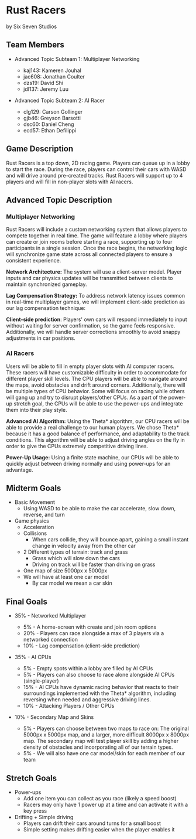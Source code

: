 # Rust Racers

by Six Seven Studios

## Team Members

* Advanced Topic Subteam 1: Multiplayer Networking
  * kaj143: Kameren Jouhal
  * jac608: Jonathan Coulter
  * dzs19: David Shi
  * jdl137: Jeremy Luu

* Advanced Topic Subteam 2: AI Racer
  * clg129: Carson Gollinger
  * gjb46: Greyson Barsotti
  * dsc60: Daniel Cheng
  * ecd57: Ethan Defilippi

## Game Description

Rust Racers is a top down, 2D racing game. Players can queue up in a lobby to start the race. During the race, players can control their cars with WASD and will drive around pre-created tracks. Rust Racers will support up to 4 players and will fill in non-player slots with AI racers.

## Advanced Topic Description

### Multiplayer Networking

Rust Racers will include a custom networking system that allows players to compete together in real time. The game will feature a lobby where players can create or join rooms before starting a race, supporting up to four participants in a single session. Once the race begins, the networking logic will synchronize game state across all connected players to ensure a consistent experience.

**Network Architecture:**
The system will use a client-server model. Player inputs and car physics updates will be transmitted between clients to maintain synchronized gameplay.

**Lag Compensation Strategy:**
To address network latency issues common in real-time multiplayer games, we will implement client-side prediction as our lag compensation technique:

**Client-side prediction**: Players' own cars will respond immediately to input without waiting for server confirmation, so the game feels responsive. Additionally, we will handle server corrections smoothly to avoid snappy adjustments in car positions.

### AI Racers

Users will be able to fill in empty player slots with AI computer racers. These racers will have customizable difficulty in order to accommodate for different player skill levels. The CPU players will be able to navigate around the maps, avoid obstacles and drift around corners. Additionally, there will be multiple types of CPU behavior. Some will focus on racing while others will gang up and try to disrupt players/other CPUs. As a part of the power-up stretch goal, the CPUs will be able to use the power-ups and integrate them into their play style.

**Advanced AI Algorithm:**
Using the Theta* algorithm, our CPU racers will be able to provide a real challenge to our human players. We chose Theta* because it has a good balance of performance, and adaptability to the track conditions. This algorithm will be able to adjust driving angles on the fly in order to give the CPUs extremely competitive driving lines. 

**Power-Up Usage:**
Using a finite state machine, our CPUs will be able to quickly adjust between driving normally  and using power-ups for an advantage.  


## Midterm Goals

* Basic Movement
  * Using WASD to be able to make the car accelerate, slow down, reverse, and turn
* Game physics
  * Acceleration
  * Collisions
    * When cars collide, they will bounce apart, gaining a small instant change in velocity away from the other car
  * 2 Different types of terrain: track and grass
    * Grass which will slow down the cars
    * Driving on track will be faster than driving on grass
  * One map of size 5000px x 5000px
  * We will have at least one car model
    * By car model we mean a car skin

## Final Goals

* 35% - Networked Multiplayer
  * 5% - A home-screen with create and join room options
  * 20% - Players can race alongside a max of 3 players via a networked connection
  * 10% - Lag compensation (client-side prediction)

* 35% - AI CPUs
  * 5% - Empty spots within a lobby are filled by AI CPUs
  * 5% - Players can also choose to race alone alongside AI CPUs (single-player)
  * 15% - AI CPUs have dynamic racing behavior that reacts to their surroundings implemented with the Theta* algorithm, including reversing when needed and aggressive driving lines.
  * 10% - Attacking Players / Other CPUs

* 10% - Secondary Map and Skins
  * 5% - Players can choose between two maps to race on: The original 5000px x 5000px map, and a larger, more difficult 8000px x 8000px map. The secondary map will test player skill by adding a higher density of obstacles and incorporating all of our terrain types.
  * 5% - We will also have one car model/skin for each member of our team

## Stretch Goals

* Power-ups
  * Add one item you can collect as you race (likely a speed boost)
  * Racers may only have 1 power up at a time and can activate it with a key press
* Drifting + Simple driving
  * Players can drift their cars around turns for a small boost
  * Simple setting makes drifting easier when the player enables it
